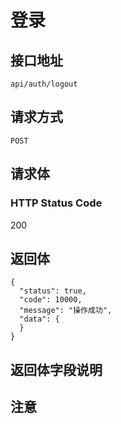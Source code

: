# 登录

## 接口地址

```
api/auth/logout
````

## 请求方式

`POST`

## 请求体

### HTTP Status Code

200

## 返回体

```json5
{
  "status": true,
  "code": 10000,
  "message": "操作成功",
  "data": {
  }
}
``` 

## 返回体字段说明


## 注意